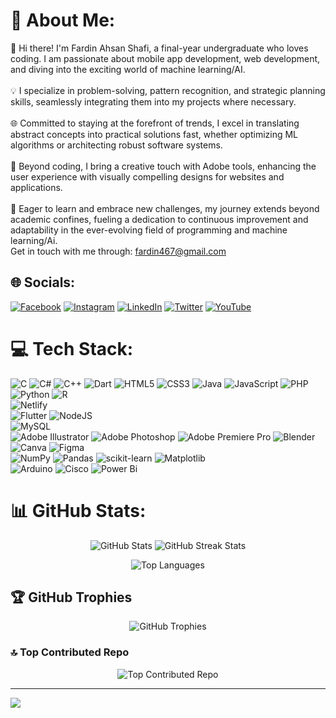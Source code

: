 # 💫 About Me:
👋 Hi there! I'm Fardin Ahsan Shafi, a final-year undergraduate who loves coding. I am passionate about  mobile app development, web development, and diving into the exciting world of machine learning/AI.<br><br>💡 I specialize in problem-solving, pattern recognition, and strategic planning skills, seamlessly integrating them into my projects where necessary.<br><br>🌐 Committed to staying at the forefront of trends, I excel in translating abstract concepts into practical solutions fast, whether optimizing ML algorithms  or architecting robust software systems.<br><br>🎨 Beyond coding, I bring a creative touch with Adobe tools, enhancing the user experience with visually compelling designs for websites and applications.<br><br>🌱 Eager to learn and embrace new challenges, my journey extends beyond academic confines, fueling a dedication to continuous improvement and adaptability in the ever-evolving field of programming and machine learning/Ai. <br>
Get in touch with me through: fardin467@gmail.com


## 🌐 Socials:
[![Facebook](https://img.shields.io/badge/Facebook-%231877F2.svg?logo=Facebook&logoColor=white)](https://facebook.com/fardinahsanshafi.shafi) [![Instagram](https://img.shields.io/badge/Instagram-%23E4405F.svg?logo=Instagram&logoColor=white)](https://instagram.com/fardin_shafi) [![LinkedIn](https://img.shields.io/badge/LinkedIn-%230077B5.svg?logo=linkedin&logoColor=white)](https://linkedin.com/in/fardin-ahsan-shafi) [![Twitter](https://img.shields.io/badge/Twitter-%231DA1F2.svg?logo=Twitter&logoColor=white)](https://twitter.com/FardinShafi) [![YouTube](https://img.shields.io/badge/YouTube-%23FF0000.svg?logo=YouTube&logoColor=white)](https://www.youtube.com/channel/UC1urSfBS-HnwGsskrJUTu1A) 

# 💻 Tech Stack:
![C](https://img.shields.io/badge/c-%2300599C.svg?style=for-the-badge&logo=c&logoColor=white) ![C#](https://img.shields.io/badge/c%23-%23239120.svg?style=for-the-badge&logo=csharp&logoColor=white) ![C++](https://img.shields.io/badge/c++-%2300599C.svg?style=for-the-badge&logo=c%2B%2B&logoColor=white) ![Dart](https://img.shields.io/badge/dart-%230175C2.svg?style=for-the-badge&logo=dart&logoColor=white) ![HTML5](https://img.shields.io/badge/html5-%23E34F26.svg?style=for-the-badge&logo=html5&logoColor=white) ![CSS3](https://img.shields.io/badge/css3-%231572B6.svg?style=for-the-badge&logo=css3&logoColor=white)  ![Java](https://img.shields.io/badge/java-%23ED8B00.svg?style=for-the-badge&logo=openjdk&logoColor=white) ![JavaScript](https://img.shields.io/badge/javascript-%23323330.svg?style=for-the-badge&logo=javascript&logoColor=%23F7DF1E) ![PHP](https://img.shields.io/badge/php-%23777BB4.svg?style=for-the-badge&logo=php&logoColor=white) ![Python](https://img.shields.io/badge/python-3670A0?style=for-the-badge&logo=python&logoColor=ffdd54) ![R](https://img.shields.io/badge/r-%23276DC3.svg?style=for-the-badge&logo=r&logoColor=white) </br> ![Netlify](https://img.shields.io/badge/netlify-%23000000.svg?style=for-the-badge&logo=netlify&logoColor=#00C7B7) </br>  ![Flutter](https://img.shields.io/badge/Flutter-%2302569B.svg?style=for-the-badge&logo=Flutter&logoColor=white) ![NodeJS](https://img.shields.io/badge/node.js-6DA55F?style=for-the-badge&logo=node.js&logoColor=white) </br> ![MySQL](https://img.shields.io/badge/mysql-%2300000f.svg?style=for-the-badge&logo=mysql&logoColor=white) </br> ![Adobe Illustrator](https://img.shields.io/badge/adobe%20illustrator-%23FF9A00.svg?style=for-the-badge&logo=adobe%20illustrator&logoColor=white) ![Adobe Photoshop](https://img.shields.io/badge/adobe%20photoshop-%2331A8FF.svg?style=for-the-badge&logo=adobe%20photoshop&logoColor=white) ![Adobe Premiere Pro](https://img.shields.io/badge/Adobe%20Premiere%20Pro-9999FF.svg?style=for-the-badge&logo=Adobe%20Premiere%20Pro&logoColor=white) ![Blender](https://img.shields.io/badge/blender-%23F5792A.svg?style=for-the-badge&logo=blender&logoColor=white) ![Canva](https://img.shields.io/badge/Canva-%2300C4CC.svg?style=for-the-badge&logo=Canva&logoColor=white) ![Figma](https://img.shields.io/badge/figma-%23F24E1E.svg?style=for-the-badge&logo=figma&logoColor=white) </br> ![NumPy](https://img.shields.io/badge/numpy-%23013243.svg?style=for-the-badge&logo=numpy&logoColor=white) ![Pandas](https://img.shields.io/badge/pandas-%23150458.svg?style=for-the-badge&logo=pandas&logoColor=white) ![scikit-learn](https://img.shields.io/badge/scikit--learn-%23F7931E.svg?style=for-the-badge&logo=scikit-learn&logoColor=white) ![Matplotlib](https://img.shields.io/badge/Matplotlib-%23ffffff.svg?style=for-the-badge&logo=Matplotlib&logoColor=black) </br> ![Arduino](https://img.shields.io/badge/-Arduino-00979D?style=for-the-badge&logo=Arduino&logoColor=white) ![Cisco](https://img.shields.io/badge/cisco-%23049fd9.svg?style=for-the-badge&logo=cisco&logoColor=black) ![Power Bi](https://img.shields.io/badge/power_bi-F2C811?style=for-the-badge&logo=powerbi&logoColor=black) 
# 📊 GitHub Stats:
<p align="center">
  <img src="https://github-readme-stats.vercel.app/api?username=FardinShafi&theme=radical&hide_border=true&include_all_commits=true&count_private=true" alt="GitHub Stats"/>
  <img src="https://github-readme-streak-stats.herokuapp.com/?user=FardinShafi&theme=radical&hide_border=true" alt="GitHub Streak Stats"/>
</p>
<p align="center">
  <img src="https://github-readme-stats.vercel.app/api/top-langs/?username=FardinShafi&theme=radical&hide_border=true&include_all_commits=true&count_private=true&layout=compact" alt="Top Languages"/>
</p>

## 🏆 GitHub Trophies
<p align="center">
  <img src="https://github-profile-trophy.vercel.app/?username=FardinShafi&theme=radical&no-frame=true&no-bg=false&margin-w=4" alt="GitHub Trophies"/>
</p>

### 🔝 Top Contributed Repo
<p align="center">
  <img src="https://github-contributor-stats.vercel.app/api?username=FardinShafi&limit=5&theme=dark&combine_all_yearly_contributions=true" alt="Top Contributed Repo"/>
</p>

---
[![](https://visitcount.itsvg.in/api?id=FardinShafi&icon=0&color=6)](https://visitcount.itsvg.in)
